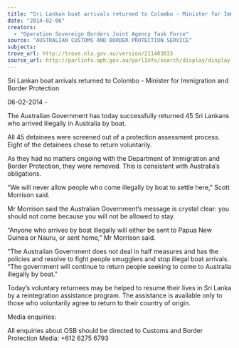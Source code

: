 ```yaml
---
title: "Sri Lankan boat arrivals returned to Colombo - Minister for Immigration and Border Protection"
date: "2014-02-06"
creators:
  - "Operation Sovereign Borders Joint Agency Task Force"
source: "AUSTRALIAN CUSTOMS AND BORDER PROTECTION SERVICE"
subjects:
trove_url: http://trove.nla.gov.au/version/211403833
source_url: http://parlinfo.aph.gov.au/parlInfo/search/display/display.w3p;query=Id%3A%22media/pressrel/3011320%22
---
```


 Sri Lankan boat arrivals returned to Colombo - Minister  for Immigration and Border Protection 

 06-02-2014 -  

 The Australian Government has today successfully returned 45 Sri Lankans who arrived  illegally in Australia by boat. 

 All 45 detainees were screened out of a protection assessment process. Eight of the detainees  chose to return voluntarily. 

 As they had no matters ongoing with the Department of Immigration and Border Protection,  they were removed. This is consistent with Australia’s obligations. 

 “We will never allow people who come illegally by boat to settle here,” Scott Morrison said. 

 Mr Morrison said the Australian Government’s message is crystal clear: you should not come  because you will not be allowed to stay. 

 “Anyone who arrives by boat illegally will either be sent to Papua New Guinea or Nauru, or  sent home,” Mr Morrison said. 

 “The Australian Government does not deal in half measures and has the policies and resolve  to fight people smugglers and stop illegal boat arrivals. “The government will continue to  return people seeking to come to Australia illegally by boat.” 

 Today’s voluntary returnees may be helped to resume their lives in Sri Lanka by a  reintegration assistance program. The assistance is available only to those who voluntarily  agree to return to their country of origin.  

 Media enquiries: 

 All enquiries about OSB should be directed to Customs and Border Protection Media: +612  6275 6793 

 

